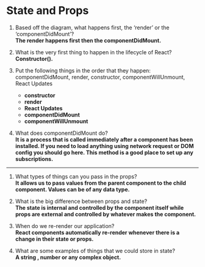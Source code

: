 # State and Props
1) Based off the diagram, what happens first, the ‘render’ or the ‘componentDidMount’?  
**The render happens first then the componentDidMount.**

2) What is the very first thing to happen in the lifecycle of React?  
**Constructor().**

3) Put the following things in the order that they happen: componentDidMount, render, constructor, componentWillUnmount, React Updates  
   - **constructor**
   - **render**
   - **React Updates**
   - **componentDidMount**
   - **componentWillUnmount**  
4) What does componentDidMount do?  
**It is a process that is called immediately after a component has been installed. If you need to load anything using network request or DOM config you should go here. This method is a good place to set up any subscriptions.**  

---

1) What types of things can you pass in the props?  
**It allows us to pass values from the parent component to the child component. Values can be of any data type.**

2) What is the big difference between props and  state?  
**The state is internal and controlled by the component itself while props are external and controlled by whatever makes the component.**

3) When do we re-render our application?  
**React components automatically re-render whenever there is a change in their state or props.**

4) What are some examples of things that we could store in state?  
**A string , number or any complex object.**
